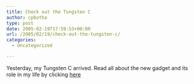 ```yaml
---
title: Check out the Tungsten C
author: cpbotha
type: post
date: 2005-02-19T17:59:53+00:00
url: /2005/02/19/check-out-the-tungsten-c/
categories:
  - Uncategorized

---
```

Yesterday, my Tungsten C arrived. Read all about the new gadget and its role in my life by clicking [here][1]

 [1]: http://cpbotha.net/MyPalm
